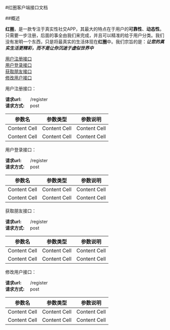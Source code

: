#红圏客户端接口文档


##概述

**红圏**，是一款专注于真实性社交APP，其最大的特点在于用户的**可靠性**、**动态性**。只需要一步注册，后面的事全由我们来完成，并且可以精准的给于用户分类。我们没有发明一个东西，只是将最真实的生活体现在**红圈**中。我们宗旨的是：***让您的真实生活更精彩，而不是让你沉迷于虚似世界中***

[用户注册接口](#register)  
[用户登录接口](#login)  
[获取朋友接口](#getFriends)  
[修改用户接口](#modify)


<a name="register"> 用户注册接口</a>：

**请求url:**　　/register  
**请求方式:** 　post

参数名 | 参数类型 | 参数说明
------------ | ------------- | ------------
Content Cell | Content Cell  | Content Cell
Content Cell | Content Cell  | Content Cell

<a name="login"> 用户登录接口</a>：

**请求url:**　　/register  
**请求方式:** 　post

参数名 | 参数类型 | 参数说明
------------ | ------------- | ------------
Content Cell | Content Cell  | Content Cell
Content Cell | Content Cell  | Content Cell

<a name="getFriends"> 获取朋友接口</a>：

**请求url:**　　/register  
**请求方式:** 　post

参数名 | 参数类型 | 参数说明
------------ | ------------- | ------------
Content Cell | Content Cell  | Content Cell
Content Cell | Content Cell  | Content Cell

<a name="modify"> 修改用户接口</a>：

**请求url:**　　/register  
**请求方式:** 　post

参数名 | 参数类型 | 参数说明
------------ | ------------- | ------------
Content Cell | Content Cell  | Content Cell
Content Cell | Content Cell  | Content Cell
